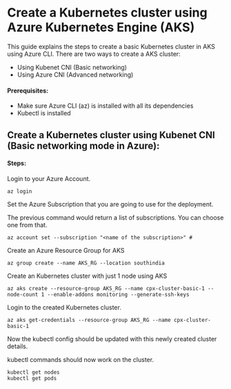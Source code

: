 # Create a Kubernetes cluster using Azure Kubernetes Engine (AKS)

This guide explains the steps to create a basic Kubernetes cluster in AKS using Azure CLI.
There are two ways to create a AKS cluster:

- Using Kubenet CNI (Basic networking)
- Using Azure CNI (Advanced networking)

#### Prerequisites:

- Make sure Azure CLI (az) is installed with all its dependencies
- Kubectl is installed


## Create a Kubernetes cluster using Kubenet CNI (Basic networking mode in Azure):

#### Steps:

Login to your Azure Account.

```
az login
```

Set the Azure Subscription that you are going to use for the deployment.

The previous command would return a list of subscriptions. You can choose one from that.

```
az account set --subscription "<name of the subscription>" #
```

Create an Azure Resource Group for AKS

```
az group create --name AKS_RG --location southindia
```

Create an Kubernetes cluster with just 1 node using AKS

```
az aks create --resource-group AKS_RG --name cpx-cluster-basic-1 --node-count 1 --enable-addons monitoring --generate-ssh-keys
```

Login to the created Kubernetes cluster.

```
az aks get-credentials --resource-group AKS_RG --name cpx-cluster-basic-1
```

Now the kubectl config should be updated with this newly created cluster details.

kubectl commands should now work on the cluster.

```
kubectl get nodes
kubectl get pods
```
